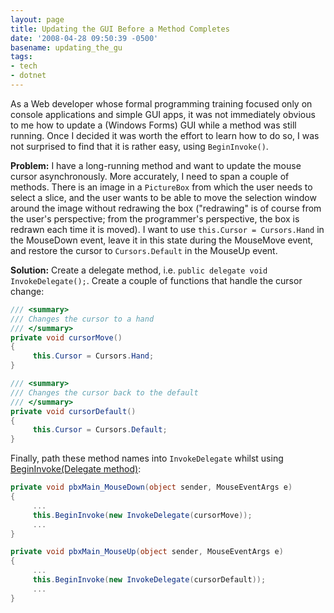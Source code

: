 ```yaml
---
layout: page
title: Updating the GUI Before a Method Completes
date: '2008-04-28 09:50:39 -0500'
basename: updating_the_gu
tags:
- tech
- dotnet
---
```


As a Web developer whose formal programming training focused only on console
applications and simple GUI apps, it was not immediately obvious to me how to
update a (Windows Forms) GUI while a method was still running. Once I decided it
was worth the effort to learn how to do so, I was not surprised to find that it
is rather easy, using `BeginInvoke()`.

<!--more-->

**Problem:** I have a long-running method and want to update the mouse cursor
asynchronously. More accurately, I need to span a couple of methods. There is an
image in a `PictureBox` from which the user needs to select a slice, and the
user wants to be able to move the selection window around the image without
redrawing the box ("redrawing" is of course from the user's perspective; from
the programmer's perspective, the box is redrawn each time it is moved). I want
to use `this.Cursor = Cursors.Hand` in the MouseDown event, leave it in this
state during the MouseMove event, and restore the cursor to `Cursors.Default` in
the MouseUp event.

**Solution:** Create a delegate method, i.e. `public delegate void
InvokeDelegate();`. Create a couple of functions that handle the cursor change:

```csharp
/// <summary>
/// Changes the cursor to a hand
/// </summary>
private void cursorMove()
{
     this.Cursor = Cursors.Hand;
}

/// <summary>
/// Changes the cursor back to the default
/// </summary>
private void cursorDefault()
{
     this.Cursor = Cursors.Default;
}
```

Finally, path these method names into `InvokeDelegate` whilst using <a
class="code"
href="http://msdn2.microsoft.com/en-us/library/0b1bf3y3.aspx?url=/library/en-us/netframework/aa663324.aspx_con/html/1e8d04dd-b7cf-41e7-8560-54b4381beb0f.asp?frame=true">BeginInvoke(Delegate
method)</a>:

```csharp
private void pbxMain_MouseDown(object sender, MouseEventArgs e)
{
     ...
     this.BeginInvoke(new InvokeDelegate(cursorMove));
     ...
}

private void pbxMain_MouseUp(object sender, MouseEventArgs e)
{
     ...
     this.BeginInvoke(new InvokeDelegate(cursorDefault));
     ...
}
```
